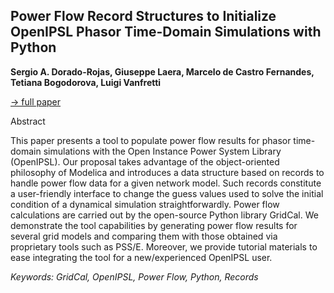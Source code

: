 ## Power Flow Record Structures to Initialize OpenIPSL Phasor Time-Domain Simulations with Python

**Sergio A. Dorado-Rojas, Giuseppe Laera, Marcelo de Castro Fernandes, Tetiana Bogodorova, Luigi Vanfretti**

[&#8594; full paper](../proceedings/papers/Modelica2021session2A_paper4.pdf)

Abstract

This paper presents a tool to populate power flow results
for phasor time-domain simulations with the Open Instance
Power System Library (OpenIPSL). Our proposal
takes advantage of the object-oriented philosophy of Modelica
and introduces a data structure based on records to
handle power flow data for a given network model. Such
records constitute a user-friendly interface to change the
guess values used to solve the initial condition of a dynamical
simulation straightforwardly. Power flow calculations
are carried out by the open-source Python library GridCal.
We demonstrate the tool capabilities by generating power
flow results for several grid models and comparing them
with those obtained via proprietary tools such as PSS/E.
Moreover, we provide tutorial materials to ease integrating
the tool for a new/experienced OpenIPSL user.

*Keywords: GridCal, OpenIPSL, Power Flow, Python, Records*
